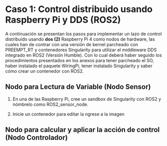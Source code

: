 # Caso 1: Control distribuido usando Raspberry Pi y DDS (ROS2) 
A continuación se presentan los pasos para implementar un lazo de control distribuido usando **dos (2)** Raspberry Pi 4 como nodos de hardware, las cuales han de contrar con una versión de kernel parcheado con PREEMPT_RT y contenedores Singularity para utilizar el middleware DDS integrado en ROS2 (Versión Humble). Con lo cual deberá haber seguido los procedimientos presentados en los anexos para tener parcheado el SO, haber instalado el paquete WiringPi, tener instalado Singularity y saber cómo crear un contenedor con ROS2.

## Nodo para Lectura de Variable (Nodo Sensor)

1) En una de las Raspberry Pi, cree un sandbox de Singularity con ROS2 y nómbrelo como ROS2_sensor_node.


3) Inicie un contenedor para editar la ngrese a la imagen  

## Nodo para calcular y aplicar la acción de control (Nodo Controlador)



